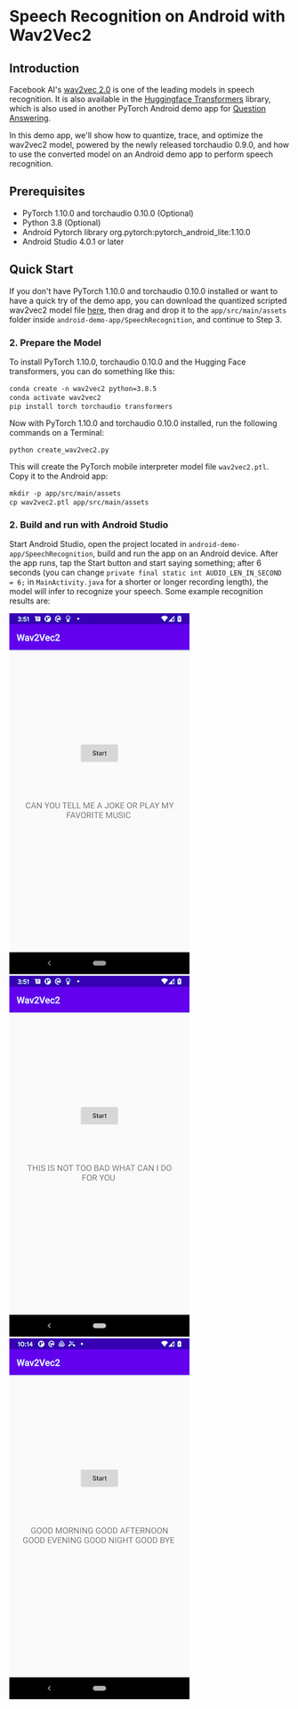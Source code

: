 
# Speech Recognition on Android with Wav2Vec2

## Introduction

Facebook AI's [wav2vec 2.0](https://github.com/pytorch/fairseq/tree/master/examples/wav2vec) is one of the leading models in speech recognition. It is also available in the [Huggingface Transformers](https://github.com/huggingface/transformers) library, which is also used in another PyTorch Android demo app for [Question Answering](https://github.com/pytorch/android-demo-app/tree/master/QuestionAnswering).

In this demo app, we'll show how to quantize, trace, and optimize the wav2vec2 model, powered by the newly released torchaudio 0.9.0, and how to use the converted model on an Android demo app to perform speech recognition.

## Prerequisites

* PyTorch 1.10.0 and torchaudio 0.10.0 (Optional)
* Python 3.8 (Optional)
* Android Pytorch library org.pytorch:pytorch_android_lite:1.10.0
* Android Studio 4.0.1 or later

## Quick Start


If you don't have PyTorch 1.10.0 and torchaudio 0.10.0 installed or want to have a quick try of the demo app, you can download the quantized scripted wav2vec2 model file [here](https://drive.google.com/file/d/1xMh-BZMSIeoohBfZvQFYcemmh5zUn_gh/view?usp=sharing), then drag and drop it to the `app/src/main/assets` folder inside  `android-demo-app/SpeechRecognition`, and continue to Step 3.

### 2. Prepare the Model

To install PyTorch 1.10.0, torchaudio 0.10.0 and the Hugging Face transformers, you can do something like this:

```
conda create -n wav2vec2 python=3.8.5
conda activate wav2vec2
pip install torch torchaudio transformers
```

Now with PyTorch 1.10.0 and torchaudio 0.10.0 installed, run the following commands on a Terminal:

```
python create_wav2vec2.py
```
This will create the PyTorch mobile interpreter model file `wav2vec2.ptl`. Copy it to the Android app:

```
mkdir -p app/src/main/assets
cp wav2vec2.ptl app/src/main/assets
```

### 2. Build and run with Android Studio

Start Android Studio, open the project located in `android-demo-app/SpeechRecognition`, build and run the app on an Android device. After the app runs, tap the Start button and start saying something; after 6 seconds (you can change `private final static int AUDIO_LEN_IN_SECOND = 6;` in `MainActivity.java` for a shorter or longer recording length), the model will infer to recognize your speech. Some example recognition results are:

![](screenshot1.png)
![](screenshot2.png)
![](screenshot3.png)
